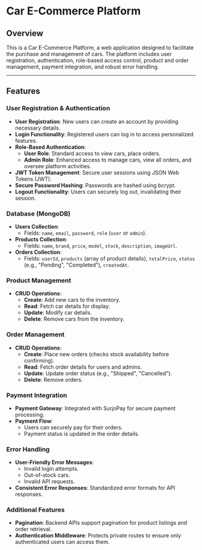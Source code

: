 # Car E-Commerce Platform

## Overview
This is a Car E-Commerce Platform, a web application designed to facilitate the purchase and management of cars. The platform includes user registration, authentication, role-based access control, product and order management, payment integration, and robust error handling.

---

## Features

### User Registration & Authentication
- **User Registration**: New users can create an account by providing necessary details.
- **Login Functionality**: Registered users can log in to access personalized features.
- **Role-Based Authentication**:
  - **User Role**: Standard access to view cars, place orders.
  - **Admin Role**: Enhanced access to manage cars, view all orders, and oversee platform activities.
- **JWT Token Management**: Secure user sessions using JSON Web Tokens (JWT).
- **Secure Password Hashing**: Passwords are hashed using bcrypt.
- **Logout Functionality**: Users can securely log out, invalidating their session.

### Database (MongoDB)
- **Users Collection**:
  - Fields: `name`, `email`, `password`, `role` (`user` or `admin`).
- **Products Collection**:
  - Fields: `name`, `brand`, `price`, `model`, `stock`, `description`, `imageUrl`.
- **Orders Collection**:
  - Fields: `userId`, `products` (array of product details), `totalPrice`, `status` (e.g., "Pending", "Completed"), `createdAt`.

### Product Management
- **CRUD Operations**:
  - **Create**: Add new cars to the inventory.
  - **Read**: Fetch car details for display.
  - **Update**: Modify car details.
  - **Delete**: Remove cars from the inventory.

### Order Management
- **CRUD Operations**:
  - **Create**: Place new orders (checks stock availability before confirming).
  - **Read**: Fetch order details for users and admins.
  - **Update**: Update order status (e.g., "Shipped", "Cancelled").
  - **Delete**: Remove orders.


### Payment Integration
- **Payment Gateway**: Integrated with SurjoPay for secure payment processing.
- **Payment Flow**:
  - Users can securely pay for their orders.
  - Payment status is updated in the order details.

### Error Handling
- **User-Friendly Error Messages**:
  - Invalid login attempts.
  - Out-of-stock cars.
  - Invalid API requests.
- **Consistent Error Responses**: Standardized error formats for API responses.

### Additional Features
- **Pagination**: Backend APIs support pagination for product listings and order retrieval.
- **Authentication Middleware**: Protects private routes to ensure only authenticated users can access them.

